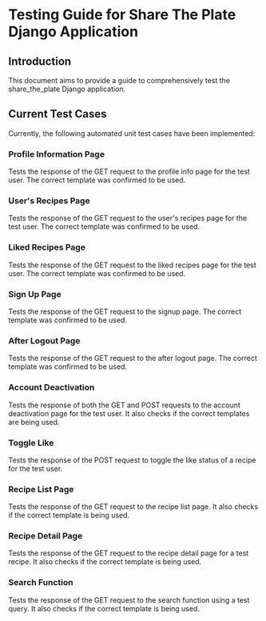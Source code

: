 # Testing Guide for Share The Plate Django Application

## Introduction

This document aims to provide a guide to comprehensively test the share_the_plate Django application.

## Current Test Cases

Currently, the following automated unit test cases have been implemented:

### Profile Information Page

Tests the response of the GET request to the profile info page for the test user. The correct template was confirmed to be used.

### User's Recipes Page

Tests the response of the GET request to the user's recipes page for the test user. The correct template was confirmed to be used.

### Liked Recipes Page

Tests the response of the GET request to the liked recipes page for the test user. The correct template was confirmed to be used.

### Sign Up Page

Tests the response of the GET request to the signup page. The correct template was confirmed to be used.

### After Logout Page

Tests the response of the GET request to the after logout page. The correct template was confirmed to be used.

### Account Deactivation

Tests the response of both the GET and POST requests to the account deactivation page for the test user. It also checks if the correct templates are being used.

### Toggle Like

Tests the response of the POST request to toggle the like status of a recipe for the test user.

### Recipe List Page

Tests the response of the GET request to the recipe list page. It also checks if the correct template is being used.

### Recipe Detail Page

Tests the response of the GET request to the recipe detail page for a test recipe. It also checks if the correct template is being used.

### Search Function

Tests the response of the GET request to the search function using a test query. It also checks if the correct template is being used.